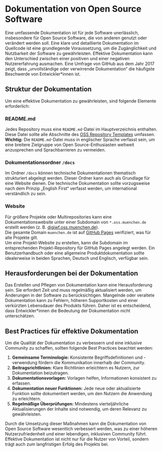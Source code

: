 # Dokumentation von Open Source Software

Eine umfassende Dokumentation ist für jede Software unerlässlich, insbesondere für Open Source Software, die von anderen genutzt oder verändert werden soll. Eine klare und detaillierte Dokumentation im Quellcode ist eine grundlegende Voraussetzung, um die Zugänglichkeit und Nutzbarkeit der Software zu gewährleisten. Effektive Dokumentation kann den Unterschied zwischen einer positiven und einer negativen Nutzererfahrung ausmachen. Eine Umfrage von GitHub aus dem Jahr 2017 zeigt, dass „unvollständige oder verwirrende Dokumentation“ die häufigste Beschwerde von Entwickler*innen ist.

## Struktur der Dokumentation

Um eine effektive Dokumentation zu gewährleisten, sind folgende Elemente erforderlich:

### README.md

Jedes Repository muss eine `README.md`-Datei im Hauptverzeichnis enthalten. Diese Datei sollte alle Abschnitte des [OSS Repository Templates](https://github.com/it-at-m/oss-repository-en-template/blob/main/README.md) umfassen.  
**Wichtig:** Die `README.md`-Datei muss in englischer Sprache verfasst sein, um eine breitere Zielgruppe von Open Source-Enthusiasten weltweit anzusprechen und Sprachbarrieren zu vermeiden.

### Dokumentationsordner `/docs`

Im Ordner `/docs` können technische Dokumentationen thematisch strukturiert abgelegt werden. Dieser Ordner kann auch als Grundlage für eine Website dienen. Die technische Dokumentation sollte vorzugsweise nach dem Prinzip „English First“ verfasst werden, um international verständlich zu sein.

### Website

Für größere Projekte oder Multirepositories kann eine Dokumentationswebsite unter einer Subdomain von `*.oss.muenchen.de` erstellt werden (z. B. [digiwf.oss.muenchen.de](https://digiwf.oss.muenchen.de)).  
Die gesamte Domain `muenchen.de` ist auf [GitHub Pages](https://github.com/organizations/it-at-m/settings/pages) verifiziert, was für alle Projekte gilt.  
Um eine Projekt-Website zu erstellen, kann die Subdomain im entsprechenden Projekt-Repository für GitHub Pages angelegt werden.
Ein Benutzerhandbuch oder eine allgemeine Produktdokumentation sollte idealerweise in beiden Sprachen, Deutsch und Englisch, verfügbar sein.

## Herausforderungen bei der Dokumentation

Das Erstellen und Pflegen von Dokumentation kann eine Herausforderung sein. Sie erfordert Zeit und muss regelmäßig aktualisiert werden, um Änderungen in der Software zu berücksichtigen. Mangelnde oder veraltete Dokumentation kann zu Fehlern, höheren Supportkosten und einer verkürzten Lebensdauer des Produkts führen. Daher ist es entscheidend, dass Entwickler*innen die Bedeutung der Dokumentation nicht unterschätzen.

## Best Practices für effektive Dokumentation

Um die Qualität der Dokumentation zu verbessern und eine inklusive Community zu schaffen, sollten folgende Best Practices beachtet werden:

1. **Gemeinsame Terminologie:** Konsistente Begriffsdefinitionen und -verwendung fördern die Kommunikation innerhalb der Community.  
2. **Beitragsrichtlinien:** Klare Richtlinien erleichtern es Nutzern, zur Dokumentation beizutragen.  
3. **Dokumentationsvorlagen:** Vorlagen helfen, Informationen konsistent zu erfassen.  
4. **Dokumentation neuer Funktionen:** Jede neue oder aktualisierte Funktion sollte dokumentiert werden, um den Nutzern die Anwendung zu erleichtern.  
5. **Regelmäßige Überprüfungen:** Mindestens vierteljährliche Aktualisierungen der Inhalte sind notwendig, um deren Relevanz zu gewährleisten.

Durch die Umsetzung dieser Maßnahmen kann die Dokumentation von Open Source Software wesentlich verbessert werden, was zu einer höheren Nutzerzufriedenheit und einer lebendigen, inklusiven Community führt.  
Effektive Dokumentation ist nicht nur für die Nutzer von Vorteil, sondern trägt auch zum langfristigen Erfolg des Projekts bei.
